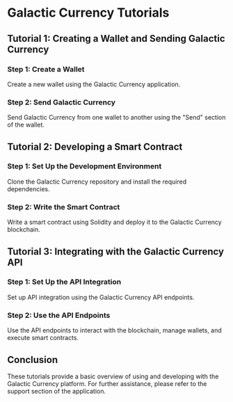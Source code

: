 # Galactic Currency Tutorials

## Tutorial 1: Creating a Wallet and Sending Galactic Currency

### Step 1: Create a Wallet
Create a new wallet using the Galactic Currency application.

### Step 2: Send Galactic Currency
Send Galactic Currency from one wallet to another using the "Send" section of the wallet.

## Tutorial 2: Developing a Smart Contract

### Step 1: Set Up the Development Environment
Clone the Galactic Currency repository and install the required dependencies.

### Step 2: Write the Smart Contract
Write a smart contract using Solidity and deploy it to the Galactic Currency blockchain.

## Tutorial 3: Integrating with the Galactic Currency API

### Step 1: Set Up the API Integration
Set up API integration using the Galactic Currency API endpoints.

### Step 2: Use the API Endpoints
Use the API endpoints to interact with the blockchain, manage wallets, and execute smart contracts.

## Conclusion
These tutorials provide a basic overview of using and developing with the Galactic Currency platform. For further assistance, please refer to the support section of the application.
